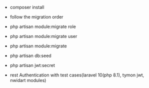 - composer install

- follow the migration order 

- php artisan module:migrate role

- php artisan module:migrate user

- php artisan module:migrate

- php artisan db:seed

- php artisan jwt:secret

- rest Authentication with test cases(laravel 10(php 8.1), tymon jwt, nwidart modules)





